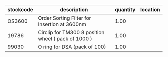 |stockcode|description|quantity|location|
|---------|-----------|--------|--------|
|OS3600|Order Sorting Filter for Insertion at 3600nm|1.00||
|19786|Circlip for TM300 8 position wheel ( pack of 1000 )|1.00||
|99030|O ring for DSA (pack of 100)|1.00||
